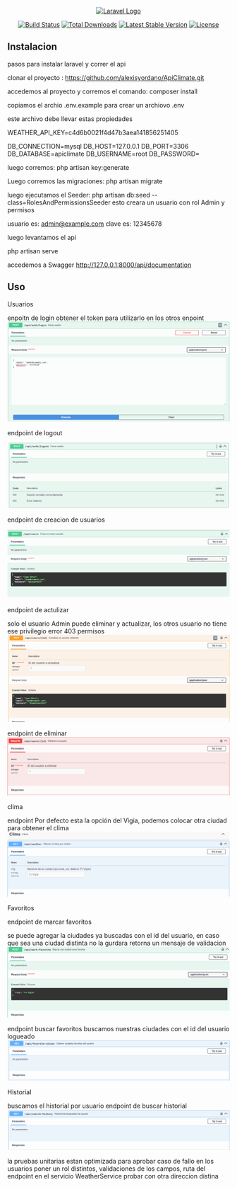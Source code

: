 <p align="center"><a href="https://laravel.com" target="_blank"><img src="https://raw.githubusercontent.com/laravel/art/master/logo-lockup/5%20SVG/2%20CMYK/1%20Full%20Color/laravel-logolockup-cmyk-red.svg" width="400" alt="Laravel Logo"></a></p>

<p align="center">
<a href="https://github.com/laravel/framework/actions"><img src="https://github.com/laravel/framework/workflows/tests/badge.svg" alt="Build Status"></a>
<a href="https://packagist.org/packages/laravel/framework"><img src="https://img.shields.io/packagist/dt/laravel/framework" alt="Total Downloads"></a>
<a href="https://packagist.org/packages/laravel/framework"><img src="https://img.shields.io/packagist/v/laravel/framework" alt="Latest Stable Version"></a>
<a href="https://packagist.org/packages/laravel/framework"><img src="https://img.shields.io/packagist/l/laravel/framework" alt="License"></a>
</p>

## Instalacion

pasos para instalar laravel y correr el api

clonar el proyecto : https://github.com/alexisyordano/ApiClimate.git

accedemos al proyecto y corremos el comando: composer install

copiamos el archio .env.example para crear un archiovo .env

este archivo debe llevar estas propiedades

WEATHER_API_KEY=c4d6b0021f4d47b3aea141856251405

DB_CONNECTION=mysql
DB_HOST=127.0.0.1
DB_PORT=3306
DB_DATABASE=apiclimate
DB_USERNAME=root
DB_PASSWORD=

luego corremos: php artisan key:generate

Luego corremos las migraciones: php artisan migrate

luego ejecutamos el Seeder: php artisan db:seed --class=RolesAndPermissionsSeeder
esto creara un usuario con rol Admin y permisos

usuario es: admin@example.com
clave es: 12345678

luego levantamos el api

php artisan serve

accedemos a Swagger http://127.0.0.1:8000/api/documentation

## Uso

Usuarios

enpoitn de login
obtener el token para utilizarlo en los otros enpoint
![alt text](image.png)

endpoint de logout

![alt text](image-1.png)

endpoint de creacion de usuarios

![alt text](image-2.png)

endpoint de actulizar

solo el usuario Admin puede eliminar y actualizar, los otros usuario no tiene ese privilegio error 403 permisos
![alt text](image-3.png)

endpoint de eliminar
![alt text](image-4.png)

clima

endpoint
Por defecto esta la opción del Vigia, podemos colocar otra ciudad para obtener el clima
![alt text](image-5.png)

Favoritos

endpoint de marcar favoritos

se puede agregar la ciudades ya buscadas con el id del usuario, en caso que sea una ciudad distinta no la gurdara retorna un mensaje de validacion
![alt text](image-6.png)

endpoint buscar favoritos
buscamos nuestras ciudades con el id del usuario logueado
![alt text](image-7.png)

Historial

buscamos el historial por usuario
endpoint de buscar historial
![alt text](image-8.png)

la pruebas unitarias estan optimizada para aprobar
caso de fallo
en los usuarios poner un rol distintos, validaciones de los campos, ruta del endpoint
en el servicio WeatherService probar con otra direccion distina
